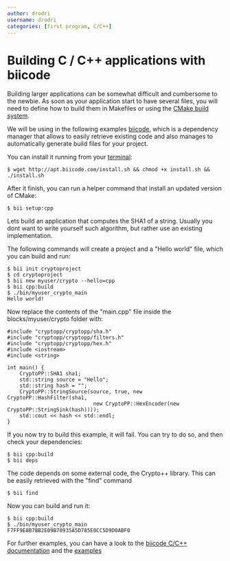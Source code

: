 ```yaml
---
author: drodri
username: drodri
categories: [first program, C/C++]
---
```



# Building C / C++ applications with biicode

Building larger applications can be somewhat difficult and cumbersome to the newbie.
As soon as your application start to have several files, you will need to define
how to build them in Makefiles or using the [CMake build system][cmake].

We will be using in the following examples [biicode][biicode], which is a dependency manager
that allows to easily retrieve existing code and also manages to automatically generate
build files for your project.

You can install it running from your [terminal][terminal]:

```
$ wget http://apt.biicode.com/install.sh && chmod +x install.sh && ./install.sh
```

After it finish, you can run a helper command that install an updated version of CMake:
```
$ bii setup:cpp
```

Lets build an application that computes the SHA1 of a string. Usually you dont want to write
yourself such algorithm, but rather use an existing implementation.

The following commands will create a project and a "Hello world" file, which you can build and
run:

```
$ bii init cryptoproject
$ cd cryptoproject
$ bii new myuser/crypto --hello=cpp
$ bii cpp:build
$ ./bin/myuser_crypto_main
Hello world!
```

Now replace the contents of the "main.cpp" file inside the blocks/myuser/crypto folder with:

```
#include "cryptopp/cryptopp/sha.h"
#include "cryptopp/cryptopp/filters.h"
#include "cryptopp/cryptopp/hex.h"
#include <iostream>
#include <string>

int main() {
	CryptoPP::SHA1 sha1;
	std::string source = "Hello";
	std::string hash = "";
	CryptoPP::StringSource(source, true, new CryptoPP::HashFilter(sha1,
							new CryptoPP::HexEncoder(new CryptoPP::StringSink(hash))));
	std::cout << hash << std::endl;
}
```

If you now try to build this example, it will fail. You can try to do so, and then check
your dependencies:
```
$ bii cpp:build
$ bii deps
```

The code depends on some external code, the Crypto++ library. This can be easily retrieved
with the "find" command

```
$ bii find
```

Now you can build and run it:
```
$ bii cpp:build
$ ./bin/myuser_crypto_main
F7FF9E8B7BB2E09B70935A5D785E0CC5D9D0ABF0
```


For further examples, you can have a look to the [biicode C/C++ documentation][biicodedocs] and the
[examples][biicodeexamples]



[koding]: https://koding.com
[ace]: https://koding.com/Ace
[terminal]: https://koding.com/Terminal
[cmake]: http://www.cmake.org/
[biicode]: https://www.biicode.com/
[biicodedocs]: http://docs.biicode.com/c++.html
[biicodeexamples]: http://docs.biicode.com/c++/examples.html

